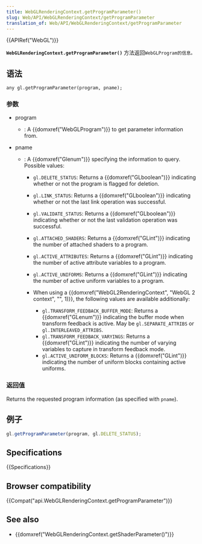 ```yaml
---
title: WebGLRenderingContext.getProgramParameter()
slug: Web/API/WebGLRenderingContext/getProgramParameter
translation_of: Web/API/WebGLRenderingContext/getProgramParameter
---
```

{{APIRef("WebGL")}}

**`WebGLRenderingContext.getProgramParameter()`** 方法返回`WebGLProgram的信息。`

## 语法

```plain
any gl.getProgramParameter(program, pname);
```

### 参数

- program
  - : A {{domxref("WebGLProgram")}} to get parameter information from.
- pname

  - : A {{domxref("Glenum")}} specifying the information to query. Possible values:

    - `gl.DELETE_STATUS`: Returns a {{domxref("GLboolean")}} indicating whether or not the program is flagged for deletion.
    - `gl.LINK_STATUS`: Returns a {{domxref("GLboolean")}} indicating whether or not the last link operation was successful.
    - `gl.VALIDATE_STATUS`: Returns a {{domxref("GLboolean")}} indicating whether or not the last validation operation was successful.
    - `gl.ATTACHED_SHADERS`: Returns a {{domxref("GLint")}} indicating the number of attached shaders to a program.
    - `gl.ACTIVE_ATTRIBUTES`: Returns a {{domxref("GLint")}} indicating the number of active attribute variables to a program.
    - `gl.ACTIVE_UNIFORMS`: Returns a {{domxref("GLint")}} indicating the number of active uniform variables to a program.
    - When using a {{domxref("WebGL2RenderingContext", "WebGL 2 context", "", 1)}}, the following values are available additionally:

      - `gl.TRANSFORM_FEEDBACK_BUFFER_MODE`: Returns a {{domxref("GLenum")}} indicating the buffer mode when transform feedback is active. May be `gl.SEPARATE_ATTRIBS` or `gl.INTERLEAVED_ATTRIBS`.
      - `gl.TRANSFORM_FEEDBACK_VARYINGS`: Returns a {{domxref("GLint")}} indicating the number of varying variables to capture in transform feedback mode.
      - `gl.ACTIVE_UNIFORM_BLOCKS`: Returns a {{domxref("GLint")}} indicating the number of uniform blocks containing active uniforms.

### 返回值

Returns the requested program information (as specified with `pname`).

## 例子

```js
gl.getProgramParameter(program, gl.DELETE_STATUS);
```

## Specifications

{{Specifications}}

## Browser compatibility

{{Compat("api.WebGLRenderingContext.getProgramParameter")}}

## See also

- {{domxref("WebGLRenderingContext.getShaderParameter()")}}
